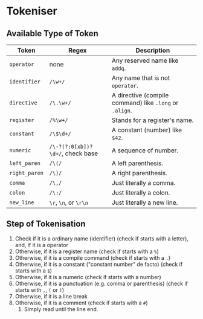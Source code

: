 Tokeniser
====

Available Type of Token
----

| Token         | Regex                            | Description                                             |
| ------------- | -------------------------------- | ------------------------------------------------------- |
| `operator`    | none                             | Any reserved name like `addq`.                          |
| `identifier`  | `/\w+/`                          | Any name that is not `operator`.                        |
| `directive`   | `/\.\w+/`                        | A directive (compile command) like `.long` or `.align`. |
| `register`    | `/%\w+/`                         | Stands for a register's name.                           |
| `constant`    | `/\$\d+/`                        | A constant (number) like `$42`.                         |
| `numeric`     | `/\-?(?:0[xb])?\d+/`, check base | A sequence of number.                                   |
| `left_paren`  | `/\(/`                           | A left parenthesis.                                     |
| `right_paren` | `/\)/`                           | A right parenthesis.                                    |
| `comma`       | `/\,/`                           | Just literally a comma.                                 |
| `colon`       | `/\:/`                           | Just literally a colon.                                 |
| `new_line`    | `\r`, `\n`, or `\r\n`            | Just literally a new line.                              |

Step of Tokenisation
----

1. Check if it is a ordinary name (identifier) (check if starts with a letter), and, if it is a operator
2. Otherwise, if it is a register name (check if starts with a `%`)
3. Otherwise, if it is a compile command (check if starts with a `.`)
4. Otherwise, if it is a constant ("constant number" de facto) (check if starts with a `$`)
5. Otherwise, if it is a numeric (check if starts with a number)
6. Otherwise, if it is a punctuation (e.g. comma or parenthesis) (check if starts with `,`, `(` or `)`)
7. Otherwise, if it is a line break
8. Otherwise, if it is a comment (check if starts with a `#`)
   1. Simply read until the line end.
